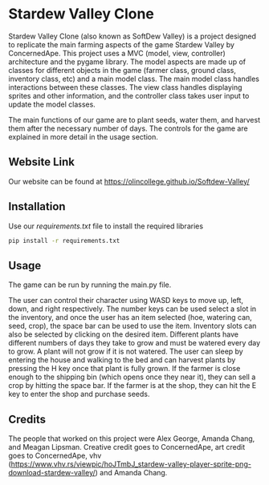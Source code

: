 # Stardew Valley Clone
Stardew Valley Clone (also known as SoftDew Valley) is a project designed to 
replicate the main farming aspects of the game Stardew Valley by ConcernedApe.
This project uses a MVC (model, view, controller) architecture and the pygame 
library. The model aspects are made up of classes for different objects in the 
game (farmer class, ground class, inventory class, etc) and a main model class. 
The main model class handles interactions between these classes. The view class
handles displaying sprites and other information, and the controller class 
takes user input to update the model classes.

The main functions of our game are to plant seeds, water them, and harvest them after 
the necessary number of days. The controls for the game are explained in more 
detail in the usage section.

## Website Link
Our website can be found at https://olincollege.github.io/Softdew-Valley/

## Installation 
Use our *requirements.txt* file to install the required libraries 

```bash
pip install -r requirements.txt 
```

## Usage 
The game can be run by running the main.py file. 

The user can control their character using WASD keys to move up, left, down, 
and right respectively. The number keys can be used select a slot in the 
inventory, and once the user has an item selected (hoe, watering can, seed, crop), 
the space bar can be used to use the item. Inventory slots can also be selected
by clicking on the desired item. Different plants have different numbers 
of days they take to grow and must be watered every day to grow. A plant will 
not grow if it is not watered. The user can sleep by entering the house and 
walking to the bed and can harvest plants by pressing the H key once that plant
is fully grown. If the farmer is close enough to the shipping bin (which opens once 
they near it), they can sell a crop by hitting the space bar. If the farmer is at the shop, 
they can hit the E key to enter the shop and purchase seeds.

## Credits
The people that worked on this project were Alex George, Amanda Chang, and 
Meagan Lipsman. Creative credit goes to ConcernedApe, art credit goes to 
ConcernedApe, vhv (https://www.vhv.rs/viewpic/hoJTmbJ_stardew-valley-player-sprite-png-download-stardew-valley/)
and Amanda Chang.
